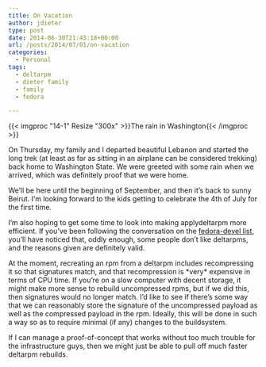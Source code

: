 ```yaml
---
title: On Vacation
author: jdieter
type: post
date: 2014-06-30T21:43:18+00:00
url: /posts/2014/07/01/on-vacation
categories:
  - Personal
tags:
  - deltarpm
  - dieter family
  - family
  - fedora

---
```

{{< imgproc "14-1" Resize "300x" >}}The rain in Washington{{< /imgproc >}}

On Thursday, my family and I departed beautiful Lebanon and started the long trek (at least as far as sitting in an airplane can be considered trekking) back home to Washington State. We were greeted with some rain when we arrived, which was definitely proof that we were home.

We&#8217;ll be here until the beginning of September, and then it&#8217;s back to sunny Beirut. I&#8217;m looking forward to the kids getting to celebrate the 4th of July for the first time.

I&#8217;m also hoping to get some time to look into making applydeltarpm more efficient. If you&#8217;ve been following the conversation on the [fedora-devel list][2], you&#8217;ll have noticed that, oddly enough, some people don&#8217;t like deltarpms, and the reasons given are definitely valid.

At the moment, recreating an rpm from a deltarpm includes recompressing it so that signatures match, and that recompression is \*very\* expensive in terms of CPU time. If you&#8217;re on a slow computer with decent storage, it might make more sense to rebuild uncompressed rpms, but if we did this, then signatures would no longer match. I&#8217;d like to see if there&#8217;s some way that we can reasonably store the signature of the uncompressed payload as well as the compressed payload in the rpm. Ideally, this will be done in such a way so as to require minimal (if any) changes to the buildsystem.

If I can manage a proof-of-concept that works without too much trouble for the infrastructure guys, then we might just be able to pull off much faster deltarpm rebuilds.

 [2]: http://comments.gmane.org/gmane.linux.redhat.fedora.devel/197488
